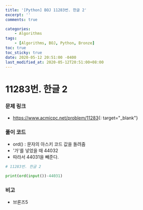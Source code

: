 ```yaml
---
title: '[Python] BOJ 11283번. 한글 2'
excerpt: ''
comments: true

categories:
    - Algorithms
tags:
    - [Algorithms, BOJ, Python, Bronze]
toc: true
toc_sticky: true
date: 2020-05-12 20:51:00 -0400
last_modified_at: 2020-05-12T20:51:00+08:00
---
```


# 11283번. 한글 2

### 문제 링크

-   <https://www.acmicpc.net/problem/11283>{: target="\_blank"}

### 풀이 코드

-   ord() : 문자의 아스키 코드 값을 돌려줌
-   '가'를 넣었을 때 44032
-   따라서 44031을 빼준다.

```python
# 11283번. 한글 2

print(ord(input())-44031)
```

### 비고

-   브론즈5
